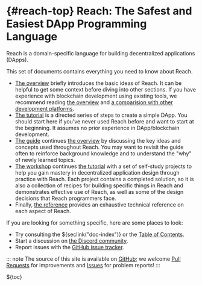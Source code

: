 


# {#reach-top} Reach: The Safest and Easiest DApp Programming Language


Reach is a domain-specific language for building decentralized applications (DApps).

This set of documents contains everything you need to know about Reach.

+ [The overview](##overview) briefly introduces the basic ideas of Reach.
It can be helpful to get some context before diving into other sections.
If you have experience with blockchain development using existing tools, we recommend reading [the overview](##overview) and [a comparision with other development platforms](##guide-solidity).
+ [The tutorial](##tut) is a directed series of steps to create a simple DApp.
You should start here if you've never used Reach before and want to start at the beginning.
It assumes no prior experience in DApp/blockchain development.
+ [The guide](##guide) continues [the overview](##overview) by discussing the key ideas and concepts used throughout Reach.
You may want to revisit the guide often to reinforce background knowledge and to understand the "why" of newly learned topics.
+ [The workshop](##workshop) continues [the tutorial](##tut) with a set of self-study projects to help you gain mastery in decentralized application design through practice with Reach.
Each project contains a completed solution, so it is also a collection of recipes for building specific things in Reach and demonstrates effective use of Reach, as well as some of the design decisions that Reach programmers face.
+ Finally, [the reference](##ref) provides an exhaustive technical reference on each aspect of Reach.


If you are looking for something specific, here are some places to look:

+ Try consulting the ${seclink("doc-index")} or the [Table of Contents](#toc).
+ Start a discussion on [the Discord community](${discord}).
+ Report issues with the [GitHub issue tracker](https://github.com/reach-sh/reach-lang/issues).


::: note
The source of this site is available on [GitHub](https://github.com/reach-sh/reach-lang/tree/master/docs);
we welcome [Pull Requests](https://github.com/reach-sh/reach-lang/pulls) for improvements and [Issues](https://github.com/reach-sh/reach-lang/issues) for problem reports!
:::

<a name="toc"></a>
${toc}







